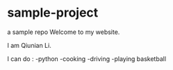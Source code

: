 # sample-project
 a sample repo
 Welcome to my website.

 I am Qiunian Li.

 I can do :
 -python
 -cooking
 -driving
 -playing basketball
